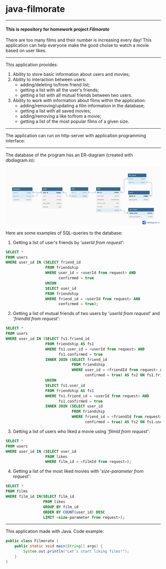 # java-filmorate
---

#### This is repository for homework project **_Filmorate_**

There are too many films and their number is increasing every day!
This application can help everyone make the good choise
to watch a movie based on user likes.

---

This application provides:

1. Ability to store basic information about users and movies;
2. Ability to interaction between users:
    - adding/deleting to/from friend list;
    - getting a list with all the user's friends;
    - getting a list with all mutual friends between two users.
3. Ability to work with information about films within the application:
    - adding/removing/updating a film information in the database;    
    - getting a list with all saved movies;
    - adding/removing a like to/from a movie;
    - getting a list of the most popular films of a given size.

---

The application can run on http-server with application programming interface:


---

The database of the program has an ER-diagram (created with dbdiagram.io):

![](/src/main/resources/filmorate_er_diagram.jpg)

Here are some examples of SQL-queries to the database:

1) Getting a list of user's friends by '*userId from request*':

```SQL
SELECT *
FROM users 
WHERE user_id IN (SELECT friend_id 
                  FROM friendship 
                  WHERE user_id = <userId from request> AND
                        confirmed = true
                  UNION
                  SELECT user_id
                  FROM friendship
                  WHERE friend_id = <userId from request> AND
                        confirmed = true);
```

2) Getting a list of mutual friends of two users by '*userId from request*' and '*friendId from request*':

```SQL
SELECT *
FROM users 
WHERE user_id IN (SELECT fs1.friend_id 
                  FROM friendship AS fs1
                  WHERE fs1.user_id = <userId from request> AND
                        fs1.confirmed = true
                  INNER JOIN (SELECT friend_id
                              FROM friendship
                              WHERE user_id = <friendId from request> AND
                                    confirmed = true) AS fs2 ON fs1.friend_id = fs2.friend_id                                                     
                  UNION
                  SELECT fs1.user_id 
                  FROM friendship AS fs1
                  WHERE fs1.friend_id = <userId from request> AND
                        fs1.confirmed = true
                  INNER JOIN (SELECT user_id
                              FROM friendship
                              WHERE friend_id = <friendId from request> AND
                                    confirmed = true) AS fs2 ON fs1.user_id = fs2.user_id;
```

3) Getting a list of users who liked a movie using '*filmId from request*':

```SQL
SELECT *
FROM users 
WHERE user_id IN (SELECT user_id 
                  FROM likes
                  WHERE film_id = <filmId from request>);
```

4) Getting a list of the most liked movies with '*size-parameter from request*':
```SQL
SELECT *
FROM films
WHERE film_id IN(SELECT film_id
                 FROM likes
                 GROUP BY film_id
                 ORDER BY COUNT(user_id) DESC
                 LIMIT <size-parameter from request>);
```


---

This application made with Java. Code example:
```java
public class Filmorate {
    public static void main(String[] args) {
        System.out.println("Let's start liking films!");
    }
}
```
